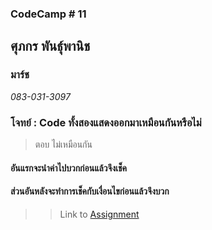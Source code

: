 ### CodeCamp # 11  

## **ศุภกร พันธุ์พานิช**  
### มาร์ช
*083-031-3097*  

### โจทย์ : Code ทั้งสองแสดงออกมาเหมือนกันหรือไม่
>ตอบ ไม่เหมือนกัน
#### อันแรกจะนำค่าไปบวกก่อนแล้วจึงเช็ค
#### ส่วนอันหลังจะทำการเช็คกับเงื่อนไขก่อนแล้วจึงบวก

>> Link to [Assignment]()
